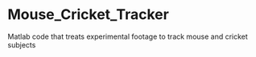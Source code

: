 # Mouse_Cricket_Tracker
Matlab code that treats experimental footage to track mouse and cricket subjects

